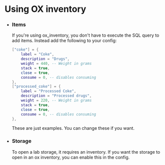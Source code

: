 # Using OX inventory

- ### Items
    If you're using ox_inventory, you don't have to execute the SQL query to add items.   Instead add the following to your config:
    ```lua
    ["coke"] = {
        label = "Coke",
        description = "Drugs",
        weight = 440, -- Weight in grams
        stack = true,
        close = true,
        consume = 0, -- disables consuming
    },
    ["processed_coke"] = {
        label = "Processed Coke",
        description = "Processed drugs",
        weight = 220, -- Weight in grams
        stack = true,
        close = true,
        consume = 0, -- disables consuming
    },
    ```
    These are just examples. You can change these if you want.
- ### Storage
    To open a lab storage, it requires an inventory. If you want the storage to open in an ox inventory, you can enable this in the config.